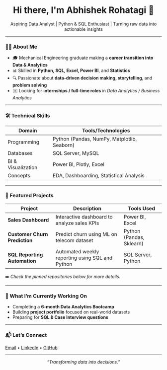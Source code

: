 <h1 align="center">Hi there, I'm Abhishek Rohatagi 👋</h1>

<p align="center">
Aspiring Data Analyst | Python & SQL Enthusiast | Turning raw data into actionable insights
</p>

---

### 👨‍💻  About Me

- 🎓 Mechanical Engineering graduate making a **career transition into Data & Analytics**
- 📊 Skilled in **Python, SQL, Excel, Power BI**, and **Statistics**
- 🔍 Passionate about **data-driven decision making, storytelling**, and **problem solving**
- ✉️ Looking for **internships / full-time roles** in _Data Analytics / Business Analytics_

---

### 🛠 Technical Skills

| Domain            | Tools/Technologies                             |
|-------------------|-----------------------------------------------|
| Programming       | Python (Pandas, NumPy, Matplotlib, Seaborn)    |
| Databases         | SQL Server, MySQL                             |
| BI & Visualization| Power BI, Plotly, Excel                       |
| Concepts          | EDA, Dashboarding, Statistical Analysis        |

---

### 📂 Featured Projects

| Project                           | Description                                         | Tools Used                       |
|-----------------------------------|-----------------------------------------------------|----------------------------------|
| **Sales Dashboard**               | Interactive dashboard to analyze sales KPIs         | Power BI, Excel                  |
| **Customer Churn Prediction**     | Predict churn using ML on telecom dataset           | Python (Pandas, Sklearn)         |
| **SQL Reporting Automation**      | Automated weekly reporting using SQL and Python     | SQL Server, Python               |

➡️ *Check the pinned repositories below for more details.*

---

### 🚀 What I’m Currently Working On

- Completing a **6-month Data Analytics Bootcamp**
- Building **project portfolio** focused on real-world datasets
- Preparing for **SQL & Case Interview questions**

---

### 📬 Let’s Connect

<p>
  <a href="mailto:yourmail@gmail.com">Email</a> •
  <a href="https://www.linkedin.com/in/yourlinkedin">LinkedIn</a> •
  <a href="https://github.com/yourusername">GitHub</a>
</p>

---

<p align="center">
  <i>“Transforming data into decisions.”</i>
</p>
